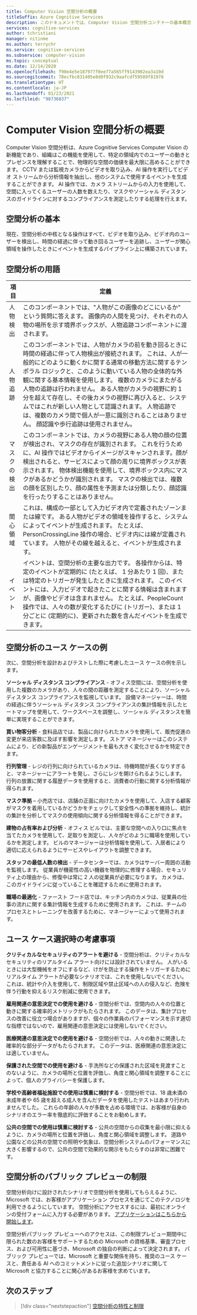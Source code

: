 ```yaml
---
title: Computer Vision 空間分析の概要
titleSuffix: Azure Cognitive Services
description: このドキュメントでは、Computer Vision 空間分析コンテナーの基本概念と機能について説明します。
services: cognitive-services
author: tchristiani
manager: nitinme
ms.author: terrychr
ms.service: cognitive-services
ms.subservice: computer-vision
ms.topic: conceptual
ms.date: 12/14/2020
ms.openlocfilehash: f90e4e5e187977f0ee77a565ff9143902ea3a10d
ms.sourcegitcommit: 78ecfbc831405e8d0f932c9aafcdf59589f81978
ms.translationtype: HT
ms.contentlocale: ja-JP
ms.lasthandoff: 01/23/2021
ms.locfileid: "98736837"
---
```

# <a name="introduction-to-computer-vision-spatial-analysis"></a>Computer Vision 空間分析の概要

Computer Vision 空間分析は、Azure Cognitive Services Computer Vision の新機能であり、組織はこの機能を使用して、特定の領域内でのユーザーの動きとプレゼンスを理解することで、物理的な空間の価値を最大限に高めることができます。 CCTV または監視カメラからビデオを取り込み、AI 操作を実行してビデオ ストリームから分析情報を抽出し、他のシステムで使用するイベントを生成することができます。 AI 操作では、カメラ ストリームからの入力を使用して、空間に入ってくるユーザーの人数を数えたり、マスクやソーシャル ディスタンスのガイドラインに対するコンプライアンスを測定したりする処理を行えます。

## <a name="the-basics-of-spatial-analysis"></a>空間分析の基本

現在、空間分析の中核となる操作はすべて、ビデオを取り込み、ビデオ内のユーザーを検出し、時間の経過に伴って動き回るユーザーを追跡し、ユーザーが関心領域を操作したときにイベントを生成するパイプライン上に構築されています。

## <a name="spatial-analysis-terms"></a>空間分析の用語

| 項目 | 定義 |
|------|------------|
| 人物検出 | このコンポーネントでは、"人物がこの画像のどこにいるか" という質問に答えます。 画像内の人間を見つけ、それぞれの人物の場所を示す境界ボックスが、人物追跡コンポーネントに渡されます。 |
| 人物追跡 | このコンポーネントでは、人物がカメラの前を動き回るときに時間の経過に伴って人物検出が接続されます。 これは、人が一般的にどのように動くかに関する通常の移動方法に関するテンポラル ロジックと、このように動いている人物の全体的な外観に関する基本情報を使用します。 複数のカメラにまたがる人物の追跡は行われません。 ある人物がカメラの視野に約 1 分を超えて存在し、その後カメラの視野に再び入ると、システムではこれが新しい人物として認識されます。 人物追跡では、複数のカメラ間で個人が一意に識別されることはありません。 顔認識や歩行追跡は使用されません。 |
| マスクの検出 | このコンポーネントでは、カメラの視野にある人物の顔の位置が検出され、マスクの存在が識別されます。 これを行うために、AI 操作ではビデオからイメージがスキャンされます。顔が検出されると、サービスによって顔の周りに境界ボックスが表示されます。 物体検出機能を使用して、境界ボックス内にマスクがあるかどうかが識別されます。 マスクの検出では、複数の顔を区別したり、顔の属性を予測または分類したり、顔認識を行ったりすることはありません。 |
| 関心領域 | これは、構成の一部として入力ビデオ内で定義されたゾーンまたは線です。 ある人物がビデオの領域を操作すると、システムによってイベントが生成されます。 たとえば、PersonCrossingLine 操作の場合、ビデオ内には線が定義されています。 人物がその線を越えると、イベントが生成されます。 |
| イベント | イベントは、空間分析の主要な出力です。 各操作からは、特定のイベントが定期的に (たとえば、 1 分あたり 1 回)、または特定のトリガーが発生したときに生成されます。 このイベントには、入力ビデオで起きたことに関する情報は含まれますが、画像やビデオは含まれません。 たとえば、PeopleCount 操作では、人々の数が変化するたびに (トリガー)、または 1 分ごとに (定期的に)、更新された数を含んだイベントを生成できます。 |

## <a name="example-use-cases-for-spatial-analysis"></a>空間分析のユース ケースの例

次に、空間分析を設計およびテストした際に考慮したユース ケースの例を示します。

**ソーシャル ディスタンス コンプライアンス** - オフィス空間には、空間分析を使用した複数のカメラがあり、人々の間の距離を測定することにより、ソーシャル ディスタンス コンプライアンスを監視しています。 設備マネージャーは、時間の経過に伴うソーシャル ディスタンス コンプライアンスの集計情報を示したヒートマップを使用して、ワークスペースを調整し、ソーシャル ディスタンスを簡単に実現することができます。

**買い物客分析** - 食料品店では、製品に向けられたカメラを使用して、販売促進の変更が来店客数に及ぼす影響を測定します。 ストア マネージャーはこのシステムにより、どの新製品がエンゲージメントを最も大きく変化させるかを特定できます。

**行列管理** - レジの行列に向けられているカメラは、待機時間が長くなりすぎると、マネージャーにアラートを発し、さらにレジを開けられるようにします。 行列の放置に関する履歴データを使用すると、消費者の行動に関する分析情報が得られます。

**マスク準拠** – 小売店では、店舗の正面に向けたカメラを使用して、入店する顧客がマスクを着用しているかどうかをチェックして安全性への準拠を維持し、統計の集計を分析してマスクの使用傾向に関する分析情報を得ることができます。 

**建物の占有率および分析** - オフィス ビルでは、主要な空間への入り口に焦点を当てたカメラを使用して、足取りを測定し、人々がどのように職場を使用しているかを測定します。 ビルのマネージャーは分析情報を使用して、入居者により適切に応えられるようにサービスやレイアウトを調整できます。

**スタッフの最低人数の検出** - データセンターでは、カメラはサーバー周囲の活動を監視します。 従業員が機密性の高い機器を物理的に修理する場合、セキュリティ上の理由から、修復中は常に 2 人の従業員が必要になります。 カメラは、このガイドラインに従っていることを確認するために使用されます。

**職場の最適化** - ファースト フード店では、キッチン内のカメラは、従業員の仕事の流れに関する集計情報を生成するために使用されます。 これは、チームのプロセスとトレーニングを改善するために、マネージャーによって使用されます。

## <a name="considerations-when-choosing-a-use-case"></a>ユース ケース選択時の考慮事項

**クリティカルなセキュリティのアラートを避ける** - 空間分析は、クリティカルなセキュリティのリアルタイム アラート向けには設計されていません。 人がいるときには大型機械をオフにするなど、けがを防止する操作をトリガーするためにリアルタイム アラートが必要なシナリオでは、これを使用しないでください。 これは、統計や介入を使用して、制限区域や禁止区域への人の侵入など、危険を伴う行動を抑えるリスク削減に使用できます。

**雇用関連の意思決定での使用を避ける** - 空間分析では、空間内の人々の位置と動きに関する確率的メトリックがもたらされます。 このデータは、集計プロセスの改善に役立つ場合がありますが、個々の作業員のパフォーマンスを示す適切な指標ではないので、雇用関連の意思決定には使用しないでください。

**医療関連の意思決定での使用を避ける** - 空間分析では、人々の動きに関連した確率的な部分データがもたらされます。 このデータは、医療関連の意思決定には適していません。

**保護された空間での使用を避ける** - 手洗所などの保護された区域を見渡すことのないように、カメラの場所と位置を評価し、角度と関心領域を調整することによって、個人のプライバシーを保護します。

**学校や高齢者福祉施設での使用は慎重に検討する** - 空間分析では、18 歳未満の未成年者や 65 歳を超える成人を含んだデータを使用したテストはあまり行われませんでした。 これらの年齢の人々が多数を占める環境では、お客様が自身のシナリオのエラー率を徹底的に評価することをお勧めします。

**公共の空間での使用は慎重に検討する** - 公共の空間からの収集を最小限に抑えるように、カメラの場所と位置を評価し、角度と関心領域を調整します。 道路や公園などの公共の空間での照明や気象は、空間分析システムのパフォーマンスに大きく影響するので、公共の空間で効果的な開示をもたらすのは非常に困難です。

## <a name="spatial-analysis-gating-for-public-preview"></a>空間分析のパブリック プレビューの制限

空間分析向けに設計されたシナリオで空間分析を使用してもらえるように、Microsoft では、お客様がアプリケーション プロセスを通じてこのテクノロジを利用できるようにしています。 空間分析にアクセスするには、最初にオンラインの受付フォームに入力する必要があります。 [アプリケーションはこちらから開始します](https://forms.office.com/Pages/ResponsePage.aspx?id=v4j5cvGGr0GRqy180BHbRyQZ7B8Cg2FEjpibPziwPcZUNlQ4SEVORFVLTjlBSzNLRlo0UzRRVVNPVy4u)。

空間分析パブリック プレビューへのアクセスは、この制限プレビュー期間中に限られた数のお客様をサポートするための Microsoft の資格基準、審査プロセス、および可用性に基づき、Microsoft の独自の判断によって決定されます。 パブリック プレビューでは、Microsoft と重要な関係を持ち、推奨のユース ケースと、責任ある AI へのコミットメントに従った追加シナリオに関して Microsoft と協力することに関心があるお客様を求めています。

## <a name="next-steps"></a>次のステップ

> [!div class="nextstepaction"]
> [空間分析の特性と制限](/legal/cognitive-services/computer-vision/accuracy-and-limitations?context=%2fazure%2fcognitive-services%2fComputer-vision%2fcontext%2fcontext)